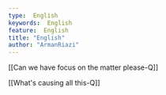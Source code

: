 ```yaml
---
type:  English
keywords:  English
feature:  English
title: "English"
author: "ArmanRiazi"
---
```

[[Can we have focus on the matter please-Q]]

[[What's causing all this-Q]]